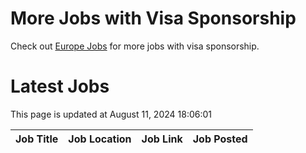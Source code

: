 # More Jobs with Visa Sponsorship

Check out [Europe Jobs](https://github.com/sureshparimi/europejobs#latest-jobs) for more jobs with visa sponsorship.

# Latest Jobs

This page is updated at August 11, 2024 18:06:01

| Job Title | Job Location | Job Link | Job Posted |
| --- | --- | --- | --- |
